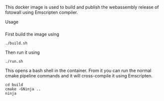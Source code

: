 This docker image is used to build and publish the webassembly release of fotowall using Emscripten compiler.

Usage
###

First build the image using

```
./build.sh
```

Then run it using

```
./run.sh
```

This opens a bash shell in the container. From it you can run the normal cmake pipeline commands and it will cross-compile it using Emscripten.

```
cd build
cmake -GNinja ..
ninja
```

